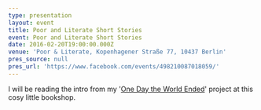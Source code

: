 ```yaml
---
type: presentation
layout: event
title: Poor and Literate Short Stories
event: Poor and Literate Short Stories
date: 2016-02-20T19:00:00.000Z
venue: 'Poor & Literate, Kopenhagener Straße 77, 10437 Berlin'
pres_source: null
pres_url: 'https://www.facebook.com/events/498210087018059/'
---
```


I will be reading the intro from my '[One Day the World Ended](onedaytheworldended.com)' project at this cosy little bookshop.
